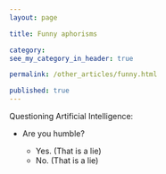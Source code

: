 ```yaml
---
layout: page

title: Funny aphorisms

category: 
see_my_category_in_header: true

permalink: /other_articles/funny.html

published: true
---
```


<article class="markdown-body" markdown="1">

Questioning Artificial Intelligence:

- Are you humble?

    - Yes. (That is a lie)
    - No. (That is a lie)

</article>
